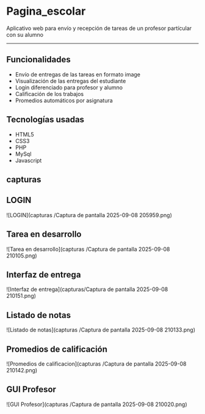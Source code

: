 # Pagina_escolar

Aplicativo web para envío y recepción de tareas de un profesor partícular con su alumno

------

## Funcionalidades
- Envío de entregas de las tareas en formato image
- Visualización de las entregas del estudiante
- Login diferenciado para profesor y alumno
- Calificación de los trabajos
- Promedios automáticos por asignatura

## Tecnologías usadas
- HTML5
- CSS3
- PHP
- MySql
- Javascript

## capturas

## LOGIN
![LOGIN](capturas
/Captura de pantalla 2025-09-08 205959.png)

## Tarea en desarrollo
![Tarea en desarrollo](capturas
/Captura de pantalla 2025-09-08 210105.png)

## Interfaz de entrega
![Interfaz de entrega](capturas/Captura de pantalla 2025-09-08 210151.png)

## Listado de notas
![Listado de notas](capturas
/Captura de pantalla 2025-09-08 210133.png)

## Promedios de calificación
![Promedios de calificacion](capturas
/Captura de pantalla 2025-09-08 210142.png)

## GUI Profesor
![GUI Profesor](capturas
/Captura de pantalla 2025-09-08 210020.png)
